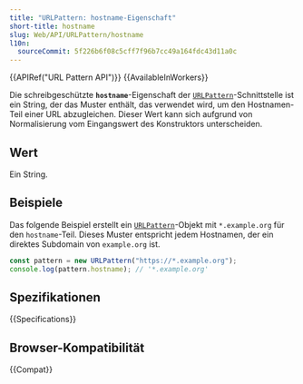 ```yaml
---
title: "URLPattern: hostname-Eigenschaft"
short-title: hostname
slug: Web/API/URLPattern/hostname
l10n:
  sourceCommit: 5f226b6f08c5cff7f96b7cc49a164fdc43d11a0c
---
```


{{APIRef("URL Pattern API")}} {{AvailableInWorkers}}

Die schreibgeschützte **`hostname`**-Eigenschaft der [`URLPattern`](/de/docs/Web/API/URLPattern)-Schnittstelle ist ein
String, der das Muster enthält, das verwendet wird, um den Hostnamen-Teil
einer URL abzugleichen. Dieser Wert kann sich aufgrund von Normalisierung
vom Eingangswert des Konstruktors unterscheiden.

## Wert

Ein String.

## Beispiele

Das folgende Beispiel erstellt ein [`URLPattern`](/de/docs/Web/API/URLPattern)-Objekt mit
`*.example.org` für den `hostname`-Teil. Dieses Muster entspricht jedem Hostnamen, der
ein direktes Subdomain von `example.org` ist.

```js
const pattern = new URLPattern("https://*.example.org");
console.log(pattern.hostname); // '*.example.org'
```

## Spezifikationen

{{Specifications}}

## Browser-Kompatibilität

{{Compat}}
